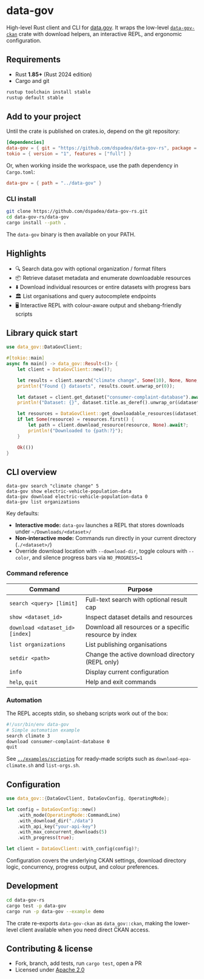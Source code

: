 # data-gov

High-level Rust client and CLI for [data.gov](https://data.gov). It wraps the low-level [`data-gov-ckan`](../data-gov-ckan/) crate with download helpers, an interactive REPL, and ergonomic configuration.

## Requirements

- Rust **1.85+** (Rust 2024 edition)
- Cargo and git

```bash
rustup toolchain install stable
rustup default stable
```

## Add to your project

Until the crate is published on crates.io, depend on the git repository:

```toml
[dependencies]
data-gov = { git = "https://github.com/dspadea/data-gov-rs", package = "data-gov" }
tokio = { version = "1", features = ["full"] }
```

Or, when working inside the workspace, use the path dependency in `Cargo.toml`:

```toml
data-gov = { path = "../data-gov" }
```

### CLI install

```bash
git clone https://github.com/dspadea/data-gov-rs.git
cd data-gov-rs/data-gov
cargo install --path .
```

The `data-gov` binary is then available on your PATH.

## Highlights

- 🔍 Search data.gov with optional organization / format filters
- 📦 Retrieve dataset metadata and enumerate downloadable resources
- ⬇️ Download individual resources or entire datasets with progress bars
- 🏛️ List organisations and query autocomplete endpoints
- 🖥️ Interactive REPL with colour-aware output and shebang-friendly scripts

## Library quick start

```rust
use data_gov::DataGovClient;

#[tokio::main]
async fn main() -> data_gov::Result<()> {
    let client = DataGovClient::new()?;

    let results = client.search("climate change", Some(10), None, None, None).await?;
    println!("Found {} datasets", results.count.unwrap_or(0));

    let dataset = client.get_dataset("consumer-complaint-database").await?;
    println!("Dataset: {}", dataset.title.as_deref().unwrap_or(&dataset.name));

    let resources = DataGovClient::get_downloadable_resources(&dataset);
    if let Some(resource) = resources.first() {
        let path = client.download_resource(resource, None).await?;
        println!("Downloaded to {path:?}");
    }

    Ok(())
}
```

## CLI overview

```
data-gov search "climate change" 5
data-gov show electric-vehicle-population-data
data-gov download electric-vehicle-population-data 0
data-gov list organizations
```

Key defaults:

- **Interactive mode:** `data-gov` launches a REPL that stores downloads under `~/Downloads/<dataset>/`
- **Non-interactive mode:** Commands run directly in your current directory (`./<dataset>/`)
- Override download location with `--download-dir`, toggle colours with `--color`, and silence progress bars via `NO_PROGRESS=1`

### Command reference

| Command | Purpose |
| ------- | ------- |
| `search <query> [limit]` | Full-text search with optional result cap |
| `show <dataset_id>` | Inspect dataset details and resources |
| `download <dataset_id> [index]` | Download all resources or a specific resource by index |
| `list organizations` | List publishing organisations |
| `setdir <path>` | Change the active download directory (REPL only) |
| `info` | Display current configuration |
| `help`, `quit` | Help and exit commands |

### Automation

The REPL accepts stdin, so shebang scripts work out of the box:

```bash
#!/usr/bin/env data-gov
# Simple automation example
search climate 3
download consumer-complaint-database 0
quit
```

See [`../examples/scripting`](../examples/scripting) for ready-made scripts such as `download-epa-climate.sh` and `list-orgs.sh`.

## Configuration

```rust
use data_gov::{DataGovClient, DataGovConfig, OperatingMode};

let config = DataGovConfig::new()
    .with_mode(OperatingMode::CommandLine)
    .with_download_dir("./data")
    .with_api_key("your-api-key")
    .with_max_concurrent_downloads(5)
    .with_progress(true);

let client = DataGovClient::with_config(config)?;
```

Configuration covers the underlying CKAN settings, download directory logic, concurrency, progress output, and colour preferences.

## Development

```bash
cd data-gov-rs
cargo test -p data-gov
cargo run -p data-gov --example demo
```

The crate re-exports `data-gov-ckan` as `data_gov::ckan`, making the lower-level client available when you need direct CKAN access.

## Contributing & license

- Fork, branch, add tests, run `cargo test`, open a PR
- Licensed under [Apache 2.0](../LICENSE)